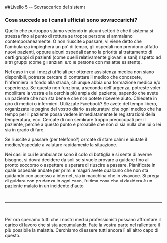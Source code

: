 ##Livello 5 -- Sovraccarico del sistema

### Cosa succede se i canali ufficiali sono sovraccarichi?

Quello che purtroppo stiamo vedendo in alcuni settori è che il sistema si stressa fino al punto di rottura se troppe persone si ammalano contemporaneamente. O non riuscite a passare, vi viene detto che l'ambulanza impiegherà un po' di tempo, gli ospedali non prendono affatto nuovi pazienti, oppure alcuni ospedali danno la priorità al trattamento di certi gruppi di pazienti (come quelli relativamente giovani e sani) rispetto ad altri gruppi (come gli anziani e/o le persone con malattie esistenti).

Nel caso in cui i mezzi ufficiali per ottenere assistenza medica non siano disponibili, potreste cercare di contattare il medico che conoscete, l'infermiera in fondo alla strada, chiunque abbia una formazione medica e/o esperienza. Se questo non funziona, a seconda dell'urgenza, potreste voler mobilitare la vostra e la cerchia più ampia del paziente, sapendo che avete un paziente che non sta bene e che non potete ricevere aiuto. Chiedete in giro di medici o infermieri. Utilizzate Facebook? Se avete del tempo libero, organizzate le pagine del vostro diario, assicuratevi che ogni medico che ha tempo per il paziente possa vedere immediatamente le registrazioni della temperatura, ecc. Cercate di non sembrare troppo preoccupati per il paziente, perché a questo punto è probabile che non ci sia nulla che lui o lei sia in grado di fare.

Se riuscite a passare (per telefono?) cercate di stare calmi e aiutate il medico/ospedale a valutare rapidamente la situazione. 

Nei casi in cui le ambulanze sono il collo di bottiglia e si sente di averne bisogno, si dovrà decidere da soli se si vuole provare a guidare fino al pronto soccorso o aspettare e sperare di riuscire a passare. Pianificate in quale ospedale andate per primi e magari avete qualcuno che non sta guidando con accesso a internet, sia in macchina che in vivavoce. Si prega di guidare con prudenza in ogni caso, l'ultima cosa che si desidera è un paziente malato in un incidente d'auto.

&nbsp;

----

&nbsp;

Per ora speriamo tutti che i nostri medici professionisti possano affrontare il carico di lavoro che si sta accumulando. Fate la vostra parte nel rallentare il più possibile la malattia. Cerchiamo di essere tutti ancora lì all'altro capo di questo.